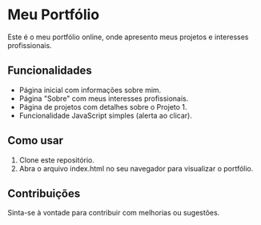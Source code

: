 # Meu Portfólio

Este é o meu portfólio online, onde apresento meus projetos e interesses profissionais.

## Funcionalidades

- Página inicial com informações sobre mim.
- Página "Sobre" com meus interesses profissionais.
- Página de projetos com detalhes sobre o Projeto 1.
- Funcionalidade JavaScript simples (alerta ao clicar).

## Como usar

1. Clone este repositório.
2. Abra o arquivo index.html no seu navegador para visualizar o portfólio.

## Contribuições

Sinta-se à vontade para contribuir com melhorias ou sugestões.